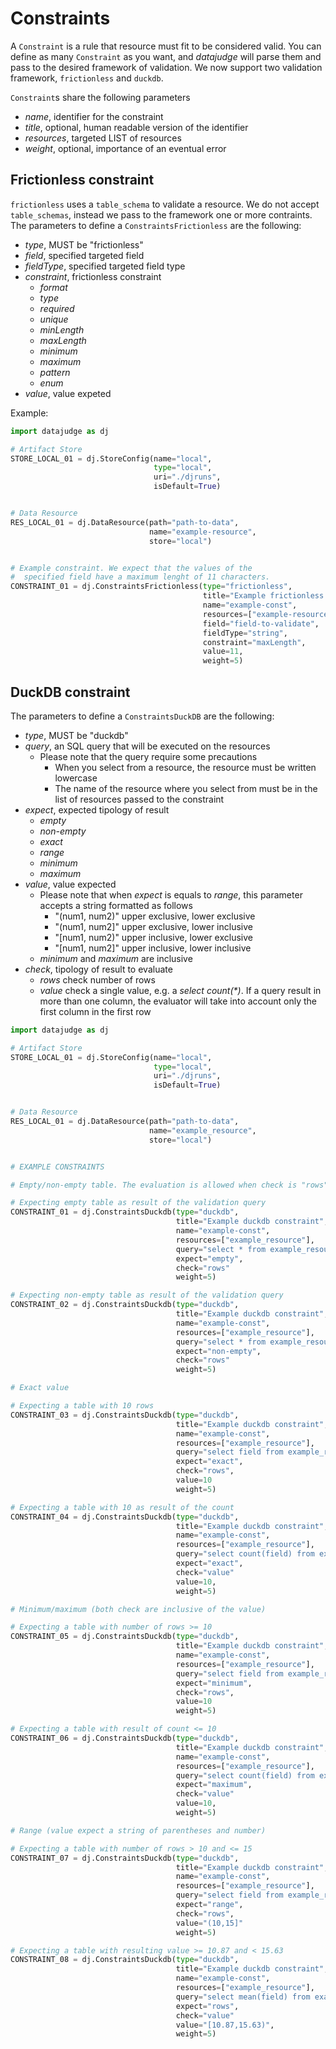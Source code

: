 # Constraints

A `Constraint` is a rule that resource must fit to be considered valid. You can define as many `Constraint` as you want, and *datajudge* will parse them and pass to the desired framework of validation.
We now support two validation framework, `frictionless` and `duckdb`.

`Constraint`s share the following parameters

- *name*, identifier for the constraint
- *title*, optional, human readable version of the identifier
- *resources*, targeted LIST of resources
- *weight*, optional, importance of an eventual error

## Frictionless constraint

`frictionless` uses a `table_schema` to validate a resource. We do not accept `table_schemas`, instead we pass to the framework one or more contraints.
The parameters to define a `ConstraintsFrictionless` are the following:

- *type*, MUST be "frictionless"
- *field*, specified targeted field
- *fieldType*, specified targeted field type
- *constraint*, frictionless constraint
  - *format*
  - *type*
  - *required*
  - *unique*
  - *minLength*
  - *maxLength*
  - *minimum*
  - *maximum*
  - *pattern*
  - *enum*
- *value*, value expeted

Example:

```python
import datajudge as dj

# Artifact Store
STORE_LOCAL_01 = dj.StoreConfig(name="local",
                                type="local",
                                uri="./djruns",
                                isDefault=True)


# Data Resource
RES_LOCAL_01 = dj.DataResource(path="path-to-data",
                               name="example-resource",
                               store="local")


# Example constraint. We expect that the values of the
#  specified field have a maximum lenght of 11 characters.
CONSTRAINT_01 = dj.ConstraintsFrictionless(type="frictionless",
                                           title="Example frictionless constraint",
                                           name="example-const",
                                           resources=["example-resource"],
                                           field="field-to-validate",
                                           fieldType="string",
                                           constraint="maxLength",
                                           value=11,
                                           weight=5)
```

## DuckDB constraint

The parameters to define a `ConstraintsDuckDB` are the following:

- *type*, MUST be "duckdb"
- *query*, an SQL query that will be executed on the resources
  - Please note that the query require some precautions
    - When you select from a resource, the resource must be written lowercase
    - The name of the resource where you select from must be in the list of resources passed to the constraint
- *expect*, expected tipology of result
  - *empty*
  - *non-empty*
  - *exact*
  - *range*
  - *minimum*
  - *maximum*
- *value*, value expected
  - Please note that when *expect* is equals to *range*, this parameter accepts a string formatted as follows
    - "(num1, num2)" upper exclusive, lower exclusive
    - "(num1, num2]" upper exclusive, lower inclusive
    - "[num1, num2)" upper inclusive, lower exclusive
    - "[num1, num2]" upper inclusive, lower inclusive
  - *minimum* and *maximum* are inclusive
- *check*, tipology of result to evaluate
  - *rows* check number of rows
  - *value* check a single value, e.g. a *select count(\*)*. If a query result in more than one column, the evaluator will take into account only the first column in the first row

```python
import datajudge as dj

# Artifact Store
STORE_LOCAL_01 = dj.StoreConfig(name="local",
                                type="local",
                                uri="./djruns",
                                isDefault=True)


# Data Resource
RES_LOCAL_01 = dj.DataResource(path="path-to-data",
                               name="example_resource",
                               store="local")


# EXAMPLE CONSTRAINTS

# Empty/non-empty table. The evaluation is allowed when check is "rows"

# Expecting empty table as result of the validation query
CONSTRAINT_01 = dj.ConstraintsDuckdb(type="duckdb",
                                     title="Example duckdb constraint",
                                     name="example-const",
                                     resources=["example_resource"],
                                     query="select * from example_resource"
                                     expect="empty",
                                     check="rows"
                                     weight=5)

# Expecting non-empty table as result of the validation query
CONSTRAINT_02 = dj.ConstraintsDuckdb(type="duckdb",
                                     title="Example duckdb constraint",
                                     name="example-const",
                                     resources=["example_resource"],
                                     query="select * from example_resource"
                                     expect="non-empty",
                                     check="rows"
                                     weight=5)

# Exact value

# Expecting a table with 10 rows
CONSTRAINT_03 = dj.ConstraintsDuckdb(type="duckdb",
                                     title="Example duckdb constraint",
                                     name="example-const",
                                     resources=["example_resource"],
                                     query="select field from example_resource"
                                     expect="exact",
                                     check="rows",
                                     value=10
                                     weight=5)

# Expecting a table with 10 as result of the count
CONSTRAINT_04 = dj.ConstraintsDuckdb(type="duckdb",
                                     title="Example duckdb constraint",
                                     name="example-const",
                                     resources=["example_resource"],
                                     query="select count(field) from example_resource"
                                     expect="exact",
                                     check="value"
                                     value=10,
                                     weight=5)

# Minimum/maximum (both check are inclusive of the value)

# Expecting a table with number of rows >= 10
CONSTRAINT_05 = dj.ConstraintsDuckdb(type="duckdb",
                                     title="Example duckdb constraint",
                                     name="example-const",
                                     resources=["example_resource"],
                                     query="select field from example_resource"
                                     expect="minimum",
                                     check="rows",
                                     value=10
                                     weight=5)

# Expecting a table with result of count <= 10
CONSTRAINT_06 = dj.ConstraintsDuckdb(type="duckdb",
                                     title="Example duckdb constraint",
                                     name="example-const",
                                     resources=["example_resource"],
                                     query="select count(field) from example_resource"
                                     expect="maximum",
                                     check="value"
                                     value=10,
                                     weight=5)

# Range (value expect a string of parentheses and number)

# Expecting a table with number of rows > 10 and <= 15
CONSTRAINT_07 = dj.ConstraintsDuckdb(type="duckdb",
                                     title="Example duckdb constraint",
                                     name="example-const",
                                     resources=["example_resource"],
                                     query="select field from example_resource"
                                     expect="range",
                                     check="rows",
                                     value="(10,15]"
                                     weight=5)

# Expecting a table with resulting value >= 10.87 and < 15.63
CONSTRAINT_08 = dj.ConstraintsDuckdb(type="duckdb",
                                     title="Example duckdb constraint",
                                     name="example-const",
                                     resources=["example_resource"],
                                     query="select mean(field) from example_resource"
                                     expect="rows",
                                     check="value"
                                     value="[10.87,15.63)",
                                     weight=5)

```

